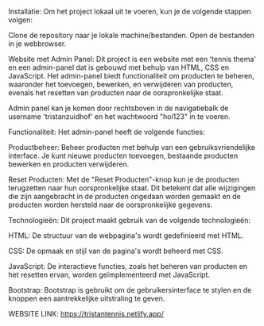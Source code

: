 Installatie:
Om het project lokaal uit te voeren, kun je de volgende stappen volgen:

Clone de repository naar je lokale machine/bestanden.
Open de bestanden in je webbrowser.


Website met Admin Panel:
Dit project is een website met een 'tennis thema' en een admin-panel dat is gebouwd met behulp van HTML, CSS en JavaScript. Het admin-panel biedt functionaliteit om producten te beheren, waaronder het toevoegen, bewerken, en verwijderen van producten, evenals het resetten van producten naar de oorspronkelijke staat. 

Admin panel kan je komen door rechtsboven in de navigatiebalk de username 'tristanzuidhof' en het wachtwoord "hoi123" in te voeren.

Functionaliteit:
Het admin-panel heeft de volgende functies:

Productbeheer: Beheer producten met behulp van een gebruiksvriendelijke interface. Je kunt nieuwe producten toevoegen, bestaande producten bewerken en producten verwijderen.

Reset Producten: Met de "Reset Producten"-knop kun je de producten terugzetten naar hun oorspronkelijke staat. Dit betekent dat alle wijzigingen die zijn aangebracht in de producten ongedaan worden gemaakt en de producten worden hersteld naar de oorspronkelijke gegevens.

Technologieën:
Dit project maakt gebruik van de volgende technologieën:

HTML: De structuur van de webpagina's wordt gedefinieerd met HTML.

CSS: De opmaak en stijl van de pagina's wordt beheerd met CSS.

JavaScript: De interactieve functies, zoals het beheren van producten en het resetten ervan, worden geïmplementeerd met JavaScript.

Bootstrap: Bootstrap is gebruikt om de gebruikersinterface te stylen en de knoppen een aantrekkelijke uitstraling te geven.

WEBSITE LINK: https://tristantennis.netlify.app/
